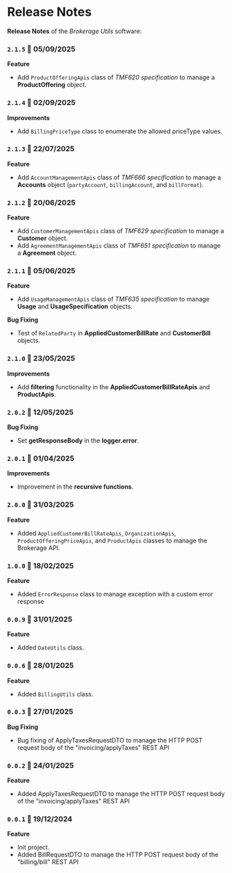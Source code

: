 # Release Notes

**Release Notes** of the *Brokerage Utils* software:

### <code>2.1.5</code> :calendar: 05/09/2025
**Feature**
* Add `ProductOfferingApis` class of *TMF620 specification* to manage a **ProductOffering** object.

### <code>2.1.4</code> :calendar: 02/09/2025
**Improvements**
* Add `BillingPriceType` class to enumerate the allowed priceType values.

### <code>2.1.3</code> :calendar: 22/07/2025
**Feature**
* Add `AccountManagementApis` class of *TMF666 specification* to manage a **Accounts** object (`partyAccount`, `billingAccount`, and `billFormat`).


### <code>2.1.2</code> :calendar: 20/06/2025
**Feature**
* Add `CustomerManagementApis` class of *TMF629 specification* to manage a **Customer** object.
* Add `AgreementManagementApis` class of *TMF651 specification* to manage a **Agreement** object.


### <code>2.1.1</code> :calendar: 05/06/2025
**Feature**
* Add `UsageManagementApis` class of *TMF635 specification* to manage **Usage** and **UsageSpecification** objects.

**Bug Fixing**
* Test of `RelatedParty` in **AppliedCustomerBillRate** and **CustomerBill** objects.


### <code>2.1.0</code> :calendar: 23/05/2025
**Improvements**
* Add **filtering** functionality in the **AppliedCustomerBillRateApis** and **ProductApis**.


### <code>2.0.2</code> :calendar: 12/05/2025
**Bug Fixing**
* Set **getResponseBody** in the **logger.error**.


### <code>2.0.1</code> :calendar: 01/04/2025
**Improvements**
* Improvement in the **recursive functions**.


### <code>2.0.0</code> :calendar: 31/03/2025
**Feature**
* Added `AppliedCustomerBillRateApis`, `OrganizationApis`, `ProductOfferingPriceApis`, and `ProductApis` classes to manage the Brokerage API.

### <code>1.0.0</code> :calendar: 18/02/2025
**Feature**
* Added `ErrorResponse` class to manage exception with a custom error response

### <code>0.0.9</code> :calendar: 31/01/2025
**Feature**
* Added `DateUtils` class.


### <code>0.0.6</code> :calendar: 28/01/2025
**Feature**
* Added `BillingUtils` class.

### <code>0.0.3</code> :calendar: 27/01/2025
**Bug Fixing**
* Bug fixing of ApplyTaxesRequestDTO to manage the HTTP POST request body of the "invoicing/applyTaxes" REST API


### <code>0.0.2</code> :calendar: 24/01/2025
**Feature**
* Added ApplyTaxesRequestDTO to manage the HTTP POST request body of the "invoicing/applyTaxes" REST API


### <code>0.0.1</code> :calendar: 19/12/2024
**Feature**
* Init project.
* Added BillRequestDTO to manage the HTTP POST request body of the "billing/bill" REST API


